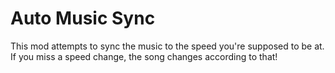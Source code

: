 # Auto Music Sync

This mod attempts to sync the music to the speed you're supposed to be at. If you miss a speed change, the song changes according to that!